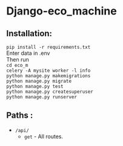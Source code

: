 # Django-eco_machine

## Installation:   

```pip install -r requirements.txt```  
Enter data in .env  
Then run  
```cd eco_m```  
```celery -A mysite worker -l info```  
```python manage.py makemigrations```  
```python manage.py migrate```  
```python manage.py test```  
```python manage.py createsuperuser```  
```python manage.py runserver```  

## Paths :
- `/api/`
  - `get` - All routes.
